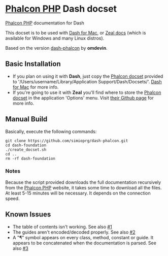 # [Phalcon PHP](http://foundation.zurb.com) Dash docset


[Phalcon PHP](http://phalconphp.com/en/) documentation for Dash

This docset is to be used with [Dash for Mac](http://kapeli.com/dash), or [Zeal docs]( http://zealdocs.org) (which is available for Windows and many Linux distros).

Based on the version [dash-phalcon](https://github.com/omdevin/dash-phalcon) by **omdevin**.


## Basic Installation

* If you plan on using it with **Dash**, just copy the [Phalcon docset](https://github.com/simioprg/dash-phalcon/releases/download/1.0/Phalcon.zip) provided to '/Users/username/Library/Application Support/Dash/Docsets/'. [Dash for Mac](http://kapeli.com/dash) for more info.
* If you're going to use it with **Zeal** you'll find where to store the [Phalcon docset](https://github.com/simioprg/dash-phalcon/releases/download/1.0/Phalcon.zip) in the application 'Options' menu. Visit [their Github page](https://github.com/jkozera/zeal) for more info. 


## Manual Build

Basically, execute the following commands:

```
git clone https://github.com/simioprg/dash-phalcon.git
cd dash-foundation
./create_docset.sh
cd ..
rm -rf dash-foundation
```

### Notes

Because the script provided downloads the full documentation recursively from the [Phalcon PHP](http://phalconphp.com/en/)  website, it takes some time to download all the files. At least 5-15 minutes will be necessary. It depends on the connection speed.

## Known Issues

* The table of contents isn't working. See also [#1](/issues/1)
* The guides aren't encoded/decoded properly. See also [#2](/issues/2)
* A "¶" symbol appears on every class, method, constant or guide. It appears to be concatenated when the documentation is parsed. See also [#3](/issues/3)
